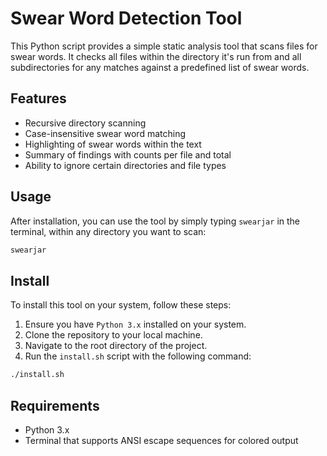 # Swear Word Detection Tool

This Python script provides a simple static analysis tool that scans files for swear words. It checks all files within the directory it's run from and all subdirectories for any matches against a predefined list of swear words.

## Features

- Recursive directory scanning
- Case-insensitive swear word matching
- Highlighting of swear words within the text
- Summary of findings with counts per file and total
- Ability to ignore certain directories and file types

## Usage

After installation, you can use the tool by simply typing `swearjar` in the terminal, within any directory you want to scan:

```bash
swearjar
```

## Install

To install this tool on your system, follow these steps:

1. Ensure you have `Python 3.x` installed on your system.
2. Clone the repository to your local machine.
3. Navigate to the root directory of the project.
4. Run the `install.sh` script with the following command:

```bash
./install.sh
```

## Requirements

- Python 3.x
- Terminal that supports ANSI escape sequences for colored output
